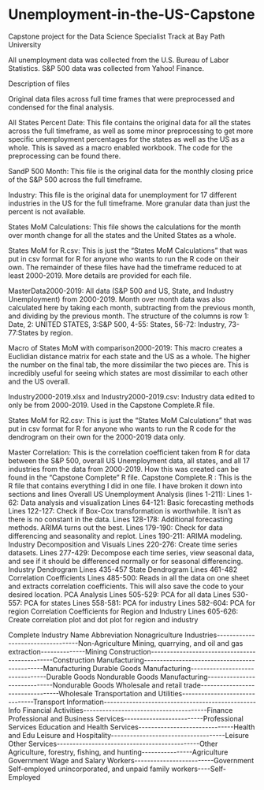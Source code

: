 # Unemployment-in-the-US-Capstone

Capstone project for the Data Science Specialist Track at Bay Path University

All unemployment data was collected from the U.S. Bureau of Labor Statistics. S&P 500 data was collected from Yahoo! Finance.

Description of files

Original data files across full time frames that were preprocessed and condensed for the final analysis.

All States Percent Date: This file contains the original data for all the states across the full timeframe, as well as some minor preprocessing to get more specific unemployment percentages for the states as well as the US as a whole. This is saved as a macro enabled workbook. The code for the preprocessing can be found there.

SandP 500 Month: This file is the original data for the monthly closing price of the S&P 500 across the full timeframe.

Industry: This file is the original data for unemployment for 17 different industries in the US for the full timeframe. More granular data than just the percent is not available.

States MoM Calculations: This file shows the calculations for the month over month change for all the states and the United States as a whole.

States MoM for R.csv: This is just the “States MoM Calculations” that was put in csv format for R for anyone who wants to run the R code on their own.
The remainder of these files have had the timeframe reduced to at least 2000-2019. More details are provided for each file. 

MasterData2000-2019: All data (S&P 500 and US, State, and Industry Unemployment) from 2000-2019. Month over month data was also calculated here by taking each month, subtracting from the previous month, and dividing by the previous month. The structure of the columns is row 1: Date, 2: UNITED STATES, 3:S&P 500, 4-55: States, 56-72: Industry, 73-77:States by region.

Macro of States MoM with comparison2000-2019: This macro creates a Euclidian distance matrix for each state and the US as a whole. The higher the number on the final tab, the more dissimilar the two pieces are. This is incredibly useful for seeing which states are most dissimilar to each other and the US overall.

Industry2000-2019.xlsx and Industry2000-2019.csv: Industry data edited to only be from 2000-2019. Used in the Capstone Complete.R file.

States MoM for R2.csv: This is just the “States MoM Calculations” that was put in csv format for R for anyone who wants to run the R code for the dendrogram on their own for the 2000-2019 data only.

Master Correlation: This is the correlation coefficient taken from R for data between the S&P 500, overall US Unemployment data, all states, and all 17 industries from the data from 2000-2019. How this was created can be found in the “Capstone Complete” R file.
Capstone Complete.R : This is the R file that contains everything I did in one file. I have broken it down into sections and lines
Overall US Unemployment Analysis (lines 1-211):
Lines 1-62: Data analysis and visualization
Lines 64-121: Basic forecasting methods
Lines 122-127: Check if Box-Cox transformation is worthwhile. It isn’t as there is no constant in the data.
Lines 128-178: Additional forecasting methods. ARIMA turns out the best.
Lines 179-190: Check for data differencing and seasonality and replot.
Lines 190-211: ARIMA modeling.
Industry Decomposition and Visuals
	Lines 220-276: Create time series datasets.
Lines 277-429: Decompose each time series, view seasonal data, and see if it should be differenced normally or for seasonal differencing.
Industry Dendrogram
	Lines 435-457
State Dendrogram
	Lines 461-482
Correlation Coefficients
Lines 485-500: Reads in all the data on one sheet and extracts correlation coefficients. This will also save the code to your desired location.
PCA Analysis
	Lines 505-529: PCA for all data
	Lines 530-557: PCA for states
	Lines 558-581: PCA for industry
	Lines 582-604: PCA for region
Correlation Coefficients for Region and Industry
	Lines 605-626: Create correlation plot and dot plot for region and industry

Complete Industry Name	                                   Abbreviation
Nonagriculture Industries----------------------------------Non-Agriculture
Mining, quarrying, and oil and gas extraction--------------Mining
Construction-----------------------------------------------Construction
Manufacturing----------------------------------------------Manufacturing
Durable Goods Manufacturing--------------------------------Durable Goods
Nondurable Goods Manufacturing-----------------------------Nondurable Goods
Wholesale and retail trade---------------------------------Wholesale
Transportation and Utilities-------------------------------Transport
Information------------------------------------------------Info
Financial Activities---------------------------------------Finance
Professional and Business Services-------------------------Professional Services
Education and Health Services------------------------------Health and Edu
Leisure and Hospitality------------------------------------Leisure
Other Services---------------------------------------------Other
Agriculture, forestry, fishing, and hunting----------------Agriculture
Government Wage and Salary Workers-------------------------Government
Self-employed unincorporated, and unpaid family workers----Self-Employed
